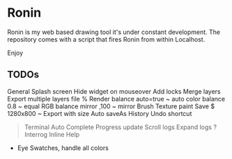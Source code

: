 # Ronin

Ronin is my web based drawing tool it's under constant development. 
The repository comes with a script that fires Ronin from within Localhost.

Enjoy

## TODOs
  General
    Splash screen
    Hide widget on mouseover
    Add locks
    Merge layers
    Export multiple layers file
  % Render
    balance auto=true ~ auto color
    balance 0.8       ~ equal RGB balance
    mirror ,100       ~ mirror
  Brush
    Texture paint
  Save
    $ 1280x800          ~ Export with size
    Auto saveAs
  History
    Undo shortcut
  > Terminal
    Auto Complete
    Progress update
    Scroll logs
    Expand logs
  ? Interrog
    Inline Help
  * Eye
    Swatches, handle all colors